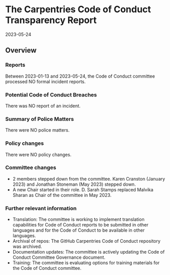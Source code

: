 # The Carpentries Code of Conduct Transparency Report

2023-05-24

## Overview

### Reports

Between 2023-01-13 and 2023-05-24, the Code of Conduct committee processed NO formal incident reports. 

### Potential Code of Conduct Breaches

There was NO report of an incident.

### Summary of Police Matters

There were NO police matters.

### Policy changes

There were NO policy changes.  
 
### Committee changes

- 2 members stepped down from the committee.
Karen Cranston (January 2023) and Jonathan Stoneman (May 2023) stepped down. 
- A new Chair started in their role. 
D. Sarah Stamps replaced Malvika Sharan as Chair of the committee in May 2023. 

### Further relevant information

- Translation:
The committee is working to implement translation capabilities for Code of Conduct reports to be submitted in other languages and for the Code of Conduct to be available in other languages. 
- Archival of repos:
The GitHub Carpentries Code of Conduct repository was archived. 
- Documentation updates:
The committee is actively updating the Code of Conduct Committee Governance document. 
- Training:
The committee is evaluating options for training materials for the Code of Conduct committee.
